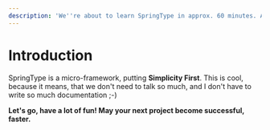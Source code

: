 ```yaml
---
description: 'We''re about to learn SpringType in approx. 60 minutes. Are you ready? :-)'
---
```


# Introduction

SpringType is a micro-framework, putting **Simplicity First**. This is cool, because it means, that we don't need to talk so much, and I don't have to write so much documentation ;-\)   
  
**Let's go, have a lot of fun! May your next project become successful, faster.**

